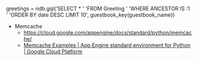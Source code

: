 greetings = ndb.gql('SELECT * '
                        'FROM Greeting '
                        'WHERE ANCESTOR IS :1 '
                        'ORDER BY date DESC LIMIT 10',
                        guestbook_key(guestbook_name))



* Memcache
  - https://cloud.google.com/appengine/docs/standard/python/memcache/
  - [Memcache Examples  |  App Engine standard environment for Python  |  Google Cloud Platform](https://cloud.google.com/appengine/docs/standard/python/memcache/examples)
